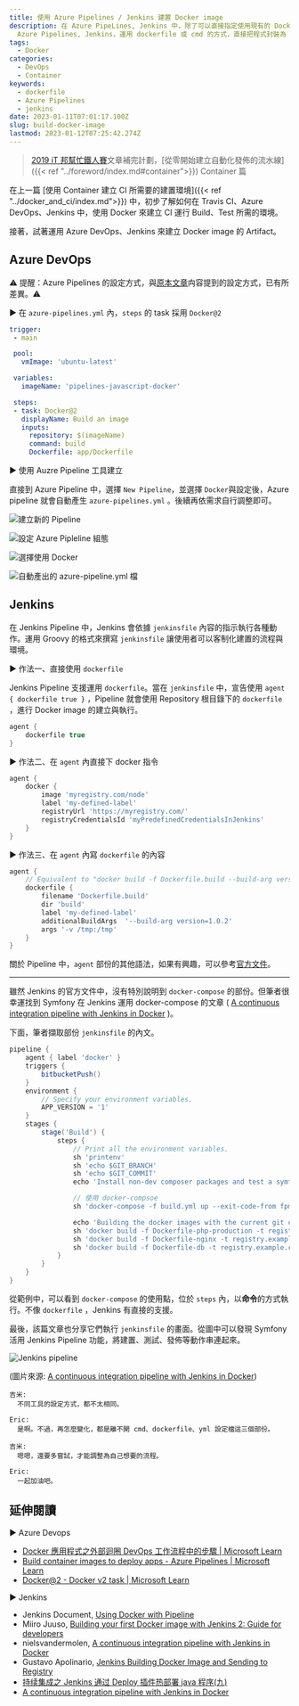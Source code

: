 ```yaml
---
title: 使用 Azure Pipelines / Jenkins 建置 Docker image
description: 在 Azure PipeLines, Jenkins 中，除了可以直接指定使用現有的 Docker image 做為執行 CI 所需的運行環境。也可以讓
  Azure Pipelines, Jenkins，運用 dockerfile 或 cmd 的方式，直接把程式封裝為 Docker Image
tags:
  - Docker
categories:
  - DevOps
  - Container
keywords:
  - dockerfile
  - Azure Pipelines
  - jenkins
date: 2023-01-11T07:01:17.100Z
slug: build-docker-image
lastmod: 2023-01-12T07:25:42.274Z
---
```


> [2019 iT 邦幫忙鐵人賽](https://ithelp.ithome.com.tw/users/20107551/ironman/1906)文章補完計劃，[從零開始建立自動化發佈的流水線]({{< ref "../foreword/index.md#container">}}) Container 篇

在上一篇  [使用 Container 建立 CI 所需要的建置環境]({{< ref "../docker_and_ci/index.md">}}) 中，初步了解如何在 Travis CI、Azure DevOps、Jenkins 中，使用 Docker 來建立 CI 運行 Build、Test 所需的環境。

接著，試著運用 Azure DevOps、Jenkins 來建立 Docker image 的 Artifact。

<!--more-->

## Azure DevOps

⚠️ 提醒：Azure Pipelines 的設定方式，與[原本文章](https://ithelp.ithome.com.tw/articles/10209866)禸容提到的設定方式，已有所差異。⚠️

▶ 在 `azure-pipelines.yml` 內，`steps` 的 task 採用 `Docker@2`

```yaml
trigger:
 - main

 pool:
   vmImage: 'ubuntu-latest' 

 variables:
   imageName: 'pipelines-javascript-docker'

 steps:
 - task: Docker@2
   displayName: Build an image
   inputs:
     repository: $(imageName)
     command: build
     Dockerfile: app/Dockerfile
```

▶ 使用 Auzre Pipeline 工具建立

直接到 Azure Pipeline 中，選擇 `New Pipeline`，並選擇 `Docker`與設定後，Azure pipeline 就會自動產生 `azure-pipelines.yml` 。後續再依需求自行調整即可。

![建立新的 Pipeline](Images/azure_pipeline_new_pipeline.png)

![設定 Azure Pipleline 組態](Images/azure_pipeline_new_pipeline_select_docker.png)

![選擇使用 Docker](Images/azure_pipeline_dockerfile.png)

![自動產出的 azure-pipeline.yml 檔](Images/azure_pipeline_review.png)

## Jenkins

在 Jenkins Pipeline 中，Jenkins 會依據 `jenkinsfile` 內容的指示執行各種動作。運用 Groovy 的格式來撰寫 `jenkinsfile` 讓使用者可以客制化建置的流程與環境。

▶ 作法一、直接使用 `dockerfile`

Jenkins Pipeline 支援運用 `dockerfile`。當在 `jenkinsfile` 中，宣告使用 `agent { dockerfile true }` ，Pipeline 就會使用 Repository 根目錄下的 `dockerfile` ，進行 Docker image 的建立與執行。

```groovy
agent {
    dockerfile true
}
```

▶ 作法二、在 `agent` 內直接下 docker 指令

```groovy
agent {
    docker {
        image 'myregistry.com/node'
        label 'my-defined-label'
        registryUrl 'https://myregistry.com/'
        registryCredentialsId 'myPredefinedCredentialsInJenkins'
    }
}
```

▶ 作法三、在 `agent` 內寫 `dockerfile` 的內容

```groovy
agent {
    // Equivalent to "docker build -f Dockerfile.build --build-arg version=1.0.2 ./build/
    dockerfile {
        filename 'Dockerfile.build'
        dir 'build'
        label 'my-defined-label'
        additionalBuildArgs  '--build-arg version=1.0.2'
        args '-v /tmp:/tmp'
    }
}
```

關於 Pipeline 中，`agent` 部份的其他語法，如果有興趣，可以參考[官方文件](https://jenkins.io/doc/book/pipeline/syntax#agent)。

---

雖然 Jenkins 的官方文件中，沒有特別說明到 `docker-compose` 的部份。但筆者很幸運找到 Symfony 在 Jenkins 運用 docker-compose 的文章 ( [A continuous integration pipeline with Jenkins in Docker](https://www.nielsvandermolen.com/continuous-integration-jenkins-docker/) )。

下面，筆者擷取部份 `jenkinsfile` 的內文。

```groovy
pipeline {
    agent { label 'docker' }
    triggers {
        bitbucketPush()
    }
    environment {
        // Specify your environment variables.
        APP_VERSION = '1'
    }
    stages {
        stage('Build') {
            steps {
                // Print all the environment variables.
                sh 'printenv'
                sh 'echo $GIT_BRANCH'
                sh 'echo $GIT_COMMIT'
                echo 'Install non-dev composer packages and test a symfony cache clear'

                // 使用 docker-compsoe
                sh 'docker-compose -f build.yml up --exit-code-from fpm_build --remove-orphans fpm_build'

                echo 'Building the docker images with the current git commit'
                sh 'docker build -f Dockerfile-php-production -t registry.example.com/symfony_project_fpm:$GIT_COMMIT .'
                sh 'docker build -f Dockerfile-nginx -t registry.example.com/symfony_project_nginx:$GIT_COMMIT .'
                sh 'docker build -f Dockerfile-db -t registry.example.com/symfony_project_db:$GIT_COMMIT .'
            }
        }
    }
}
```

從範例中，可以看到 `docker-compose` 的使用點，位於 `steps` 內，以**命令**的方式執行。不像 `dockerfile` ，Jenkins 有直接的支援。

最後，該篇文章也分享它們執行 `jenkinsfile` 的畫面。從圖中可以發現 Symfony 活用 Jenkins Pipeline 功能，將建置、測試、發佈等動作串連起來。

![Jenkins pipeline](https://www.nielsvandermolen.com/wp-content/uploads/2018/06/jenkins_result-1024x404.png)

(圖片來源:  [A continuous integration pipeline with Jenkins in Docker](https://www.nielsvandermolen.com/continuous-integration-jenkins-docker/))

```chat
吉米:
  不同工具的設定方式，都不太相同。

Eric:
  是啊。不過，再怎麼變化，都是離不開 cmd、dockerfile、yml 設定檔這三個部份。

吉米:
  嗯嗯，還要多嘗試，才能調整為自己想要的流程。

Eric:
  一起加油吧。
```

## 延伸閱讀

▶ Azure Devops

- [Docker 應用程式之外部迴圈 DevOps 工作流程中的步驟 | Microsoft Learn](https://docs.microsoft.com/zh-tw/dotnet/standard/containerized-lifecycle-architecture/docker-devops-workflow/docker-application-outer-loop-devops-workflow)
- [Build container images to deploy apps - Azure Pipelines | Microsoft Learn](https://docs.microsoft.com/en-us/azure/devops/pipelines/languages/docker?view=vsts&tabs=yaml)
- [Docker@2 - Docker v2 task | Microsoft Learn](https://docs.microsoft.com/en-us/azure/devops/pipelines/tasks/build/docker?view=vsts)

▶ Jenkins

- Jenkins Document, [Using Docker with Pipeline](https://jenkins.io/doc/book/pipeline/docker/)
- Miiro Juuso, [Building your first Docker image with Jenkins 2: Guide for developers](https://getintodevops.com/blog/building-your-first-docker-image-with-jenkins-2-guide-for-developers)
- nielsvandermolen, [A continuous integration pipeline with Jenkins in Docker](https://www.nielsvandermolen.com/continuous-integration-jenkins-docker/)
- Gustavo Apolinario, [Jenkins Building Docker Image and Sending to Registry](https://medium.com/@gustavo.guss/jenkins-building-docker-image-and-sending-to-registry-64b84ea45ee9)
- [持续集成之 Jenkins 通过 Deploy 插件热部署 java 程序(九)](http://blog.51cto.com/wzlinux/2166241)
- [A continuous integration pipeline with Jenkins in Docker](https://www.nielsvandermolen.com/continuous-integration-jenkins-docker/)
